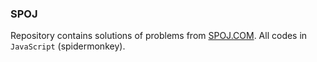 ### SPOJ
Repository contains solutions of problems from [SPOJ.COM](http://www.spoj.com). All codes in `JavaScript` (spidermonkey). 
